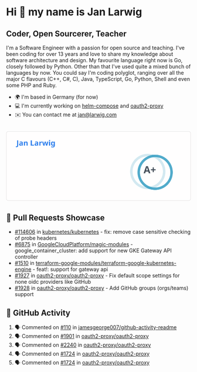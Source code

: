 # Hi 👋 my name is Jan Larwig

## Coder, Open Sourcerer, Teacher

I'm a Software Engineer with a passion for open source and teaching. I've been coding for over 13 years and love to share my knowledge about software architecture and design. My favourite language right now is Go, closely followed by Python. Other than that I've used quite a mixed bunch of languages by now. You could say I'm coding polyglot, ranging over all the major C flavours (C++, C#, C), Java, TypeScript, Go, Python, Shell and even some PHP and Ruby.

- 🌍 I'm based in Germany (for now)
- 💻 I'm currently working on [helm-compose](https://seacrew.github.io/helm-compose/) and [oauth2-proxy](https://github.com/oauth2-proxy/oauth2-proxy)
- ✉️ You can contact me at [jan@larwig.com](mailto:jan@larwig.com)

<br>

<a href="https://github.com/anuraghazra/github-readme-stats">
  <picture>
    <source
      srcset="https://raw.githubusercontent.com/tuunit/tuunit/main/general_dark.svg" 
      media="(prefers-color-scheme: dark)" 
    />
    <source
      srcset="https://raw.githubusercontent.com/tuunit/tuunit/main/general_light.svg" 
      media="(prefers-color-scheme: light), (prefers-color-scheme: no-preference)" 
    />
    <img src="https://raw.githubusercontent.com/tuunit/tuunit/main/general_light.svg" />
  </picture>
</a>

## 🔧 Pull Requests Showcase

- [#114606](https://github.com/kubernetes/kubernetes/issues/114606) in [kubernetes/kubernetes](https://github.com/kubernetes/kubernetes) - fix: remove case sensitive checking of probe headers
- [#6875](https://github.com/GoogleCloudPlatform/magic-modules/pull/6875) in [GoogleCloudPlatform/magic-modules](https://github.com/GoogleCloudPlatform/magic-modules) - google_container_cluster: add support for new GKE Gateway API controller
- [#1510](https://github.com/terraform-google-modules/terraform-google-kubernetes-engine/pull/1510) in [terraform-google-modules/terraform-google-kubernetes-engine](https://github.com/terraform-google-modules/terraform-google-kubernetes-engine) - feat!: support for gateway api
- [#1927](https://github.com/oauth2-proxy/oauth2-proxy/issues/1927) in [oauth2-proxy/oauth2-proxy](https://github.com/oauth2-proxy/oauth2-proxy) - Fix default scope settings for none oidc providers like GitHub
- [#1928](https://github.com/oauth2-proxy/oauth2-proxy/issues/1928) in [oauth2-proxy/oauth2-proxy](https://github.com/oauth2-proxy/oauth2-proxy) - Add GitHub groups (orgs/teams) support

## 🔔 GitHub Activity

<!--START_SECTION:activity-->
1. 🗣 Commented on [#110](https://github.com/jamesgeorge007/github-activity-readme/issues/110#issuecomment-1731548969) in [jamesgeorge007/github-activity-readme](https://github.com/jamesgeorge007/github-activity-readme)
2. 🗣 Commented on [#1901](https://github.com/oauth2-proxy/oauth2-proxy/issues/1901#issuecomment-1730947817) in [oauth2-proxy/oauth2-proxy](https://github.com/oauth2-proxy/oauth2-proxy)
3. 🗣 Commented on [#2240](https://github.com/oauth2-proxy/oauth2-proxy/issues/2240#issuecomment-1730942198) in [oauth2-proxy/oauth2-proxy](https://github.com/oauth2-proxy/oauth2-proxy)
4. 🗣 Commented on [#1724](https://github.com/oauth2-proxy/oauth2-proxy/issues/1724#issuecomment-1730935111) in [oauth2-proxy/oauth2-proxy](https://github.com/oauth2-proxy/oauth2-proxy)
5. 🗣 Commented on [#1724](https://github.com/oauth2-proxy/oauth2-proxy/issues/1724#issuecomment-1730934027) in [oauth2-proxy/oauth2-proxy](https://github.com/oauth2-proxy/oauth2-proxy)
<!--END_SECTION:activity-->
